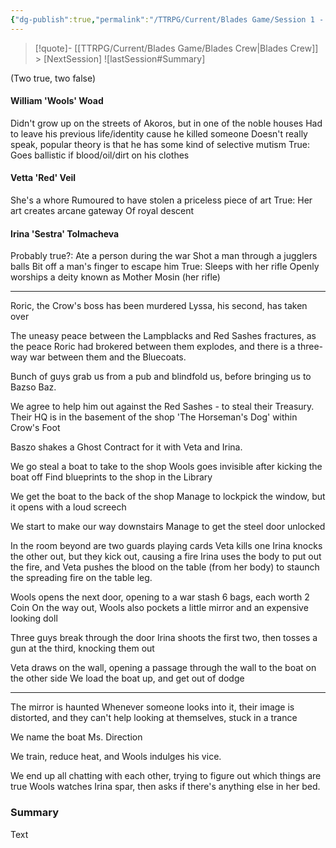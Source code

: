 ```yaml
---
{"dg-publish":true,"permalink":"/TTRPG/Current/Blades Game/Session 1 - The Crew/"}
---
```


> [!quote]- [[TTRPG/Current/Blades Game/Blades Crew\|Blades Crew]] > [NextSession]
> ![lastSession#Summary]

(Two true, two false)
#### William 'Wools' Woad
Didn't grow up on the streets of Akoros, but in one of the noble houses
Had to leave his previous life/identity cause he killed someone
Doesn't really speak, popular theory is that he has some kind of selective mutism
True: Goes ballistic if blood/oil/dirt on his clothes

#### Vetta 'Red' Veil
She's a whore
Rumoured to have stolen a priceless piece of art
True: Her art creates arcane gateway
Of royal descent

#### Irina 'Sestra' Tolmacheva
Probably true?: Ate a person during the war
Shot a man through a jugglers balls 
Bit off a man's finger to escape him
True: Sleeps with her rifle
Openly worships a deity known as Mother Mosin (her rifle)

---

Roric, the  Crow's boss has been murdered
Lyssa, his second, has taken over

The uneasy peace between the Lampblacks and Red Sashes fractures, as the peace Roric had brokered between them explodes, and there is a three-way war between them and the Bluecoats.

Bunch of guys grab us from a pub and blindfold us, before bringing us to Bazso Baz.

We agree to help him out against the Red Sashes - to steal their Treasury.
	Their HQ is in the basement of the shop 'The Horseman's Dog' within Crow's Foot

Baszo shakes a Ghost Contract for it with Veta and Irina.

We go steal a boat to take to the shop
	Wools goes invisible after kicking the boat off
Find blueprints to the shop in the Library

We get the boat to the back of the shop
Manage to lockpick the window, but it opens with a loud screech

We start to make our way downstairs
Manage to get the steel door unlocked

In the room beyond are two guards playing cards
Veta kills one
Irina knocks the other out, but they kick out, causing a fire
Irina uses the body to put out the fire, and Veta pushes the blood on the table (from her body) to staunch the spreading fire on the table leg.

Wools opens the next door, opening to a war stash
6 bags, each worth 2 Coin
On the way out, Wools also pockets a little mirror and an expensive looking doll

Three guys break through the door
Irina shoots the first two, then tosses a gun at the third, knocking them out

Veta draws on the wall, opening a passage through the wall to the boat on the other side
We load the boat up, and get out of dodge

---

The mirror is haunted
	Whenever someone looks into it, their image is distorted, and they can't help looking at themselves, stuck in a trance

We name the boat Ms. Direction

We train, reduce heat, and Wools indulges his vice.

We end up all chatting with each other, trying to figure out which things are true
Wools watches Irina spar, then asks if there's anything else in her bed.

### Summary

Text